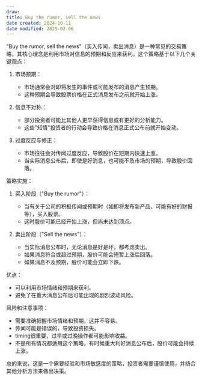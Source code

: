 ```yaml
---
draw:
title: Buy the rumor, sell the news
date created: 2024-10-11
date modified: 2025-02-06
---
```


"Buy the rumor, sell the news"（买入传闻，卖出消息）是一种常见的交易策略，其核心理念是利用市场对信息的预期和反应来获利。这个策略基于以下几个关键观点：

1. 市场预期：
   - 市场通常会对即将发生的事件或可能发布的消息产生预期。
   - 这种预期会导致股票价格在正式消息发布之前就开始上涨。

2. 信息不对称：
   - 部分投资者可能比其他人更早获得信息或有更好的分析能力。
   - 这些"知情"投资者的行动会导致价格在消息正式公布前就开始变动。

3. 过度反应与修正：
   - 市场往往会对传闻过度反应，导致股价在短期内快速上涨。
   - 当实际消息公布后，即使是好消息，也可能不及市场的预期，导致股价回落。

策略实施：

1. 买入阶段（"Buy the rumor"）：
   - 当有关于公司的积极传闻或预期时（如即将发布新产品、可能有好的财报等），买入股票。
   - 这时股价可能已经开始上涨，但尚未达到顶点。

2. 卖出阶段（"Sell the news"）：
   - 当实际消息公布时，无论消息是好是坏，都考虑卖出。
   - 如果消息符合或超过预期，股价可能会短暂上涨后回落。
   - 如果消息不及预期，股价可能会立即下跌。

优点：

- 可以利用市场情绪和预期来获利。
- 避免了在重大消息公布后可能出现的剧烈波动风险。

风险和注意事项：

- 需要准确把握市场情绪和预期，这并不容易。
- 传闻可能是错误的，导致投资损失。
- timing很重要，过早或过晚操作都可能影响收益。
- 不是所有情况都适用这个策略，有时候重大利好消息公布后，股价可能会持续上涨。

总的来说，这是一个需要经验和市场敏感度的策略，投资者需要谨慎使用，并结合其他分析方法来做出决策。
